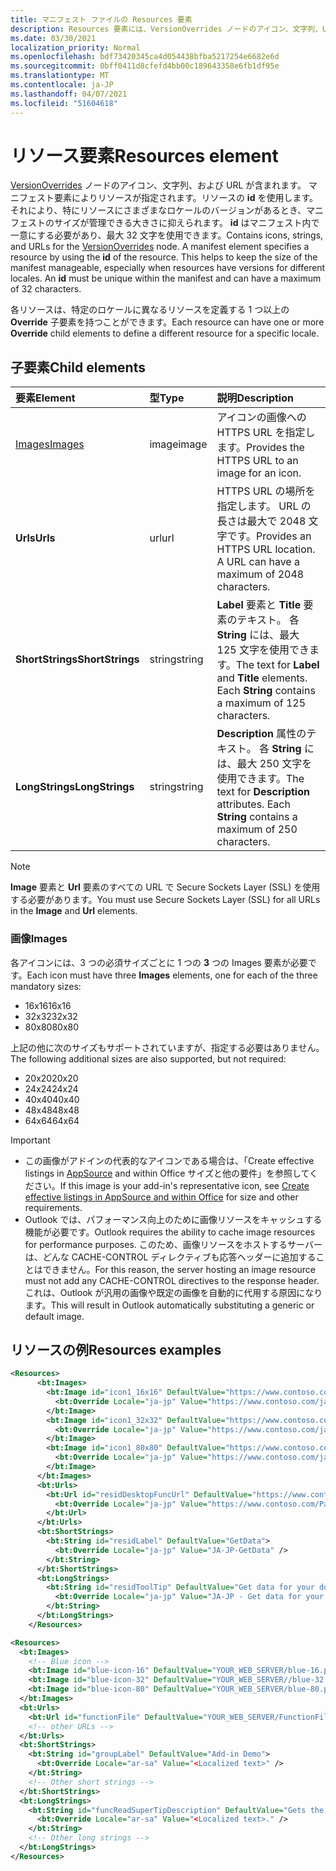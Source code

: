 ```yaml
---
title: マニフェスト ファイルの Resources 要素
description: Resources 要素には、VersionOverrides ノードのアイコン、文字列、URL が含まれます。
ms.date: 03/30/2021
localization_priority: Normal
ms.openlocfilehash: bdf73420345ca4d054438bfba5217254e6682e6d
ms.sourcegitcommit: 0bff0411d8cfefd4bb00c189643358e6fb1df95e
ms.translationtype: MT
ms.contentlocale: ja-JP
ms.lasthandoff: 04/07/2021
ms.locfileid: "51604618"
---
```

# <a name="resources-element"></a><span data-ttu-id="dd92d-103">リソース要素</span><span class="sxs-lookup"><span data-stu-id="dd92d-103">Resources element</span></span>

<span data-ttu-id="dd92d-p101">[VersionOverrides](versionoverrides.md) ノードのアイコン、文字列、および URL が含まれます。 マニフェスト要素によりリソースが指定されます。リソースの **id** を使用します。 それにより、特にリソースにさまざまなロケールのバージョンがあるとき、マニフェストのサイズが管理できる大きさに抑えられます。 **id** はマニフェスト内で一意にする必要があり、最大 32 文字を使用できます。</span><span class="sxs-lookup"><span data-stu-id="dd92d-p101">Contains icons, strings, and URLs for the [VersionOverrides](versionoverrides.md) node. A manifest element specifies a resource by using the **id** of the resource. This helps to keep the size of the manifest manageable, especially when resources have versions for different locales. An **id** must be unique within the manifest and can have a maximum of 32 characters.</span></span>

<span data-ttu-id="dd92d-108">各リソースは、特定のロケールに異なるリソースを定義する 1 つ以上の **Override** 子要素を持つことができます。</span><span class="sxs-lookup"><span data-stu-id="dd92d-108">Each resource can have one or more **Override** child elements to define a different resource for a specific locale.</span></span>

## <a name="child-elements"></a><span data-ttu-id="dd92d-109">子要素</span><span class="sxs-lookup"><span data-stu-id="dd92d-109">Child elements</span></span>

|  <span data-ttu-id="dd92d-110">要素</span><span class="sxs-lookup"><span data-stu-id="dd92d-110">Element</span></span> |  <span data-ttu-id="dd92d-111">型</span><span class="sxs-lookup"><span data-stu-id="dd92d-111">Type</span></span>  |  <span data-ttu-id="dd92d-112">説明</span><span class="sxs-lookup"><span data-stu-id="dd92d-112">Description</span></span>  |
|:-----|:-----|:-----|
|  [<span data-ttu-id="dd92d-113">Images</span><span class="sxs-lookup"><span data-stu-id="dd92d-113">Images</span></span>](#images)            |  <span data-ttu-id="dd92d-114">image</span><span class="sxs-lookup"><span data-stu-id="dd92d-114">image</span></span>   |  <span data-ttu-id="dd92d-115">アイコンの画像への HTTPS URL を指定します。</span><span class="sxs-lookup"><span data-stu-id="dd92d-115">Provides the HTTPS URL to an image for an icon.</span></span> |
|  <span data-ttu-id="dd92d-116">**Urls**</span><span class="sxs-lookup"><span data-stu-id="dd92d-116">**Urls**</span></span>                |  <span data-ttu-id="dd92d-117">url</span><span class="sxs-lookup"><span data-stu-id="dd92d-117">url</span></span>     |  <span data-ttu-id="dd92d-p102">HTTPS URL の場所を指定します。 URL の長さは最大で 2048 文字です。</span><span class="sxs-lookup"><span data-stu-id="dd92d-p102">Provides an HTTPS URL location. A URL can have a maximum of 2048 characters.</span></span> |
|  <span data-ttu-id="dd92d-120">**ShortStrings**</span><span class="sxs-lookup"><span data-stu-id="dd92d-120">**ShortStrings**</span></span> |  <span data-ttu-id="dd92d-121">string</span><span class="sxs-lookup"><span data-stu-id="dd92d-121">string</span></span>  |  <span data-ttu-id="dd92d-p103">**Label** 要素と **Title** 要素のテキスト。 各 **String** には、最大 125 文字を使用できます。</span><span class="sxs-lookup"><span data-stu-id="dd92d-p103">The text for **Label** and **Title** elements. Each **String** contains a maximum of 125 characters.</span></span>|
|  <span data-ttu-id="dd92d-124">**LongStrings**</span><span class="sxs-lookup"><span data-stu-id="dd92d-124">**LongStrings**</span></span>  |  <span data-ttu-id="dd92d-125">string</span><span class="sxs-lookup"><span data-stu-id="dd92d-125">string</span></span>  | <span data-ttu-id="dd92d-p104">**Description** 属性のテキスト。 各 **String** には、最大 250 文字を使用できます。</span><span class="sxs-lookup"><span data-stu-id="dd92d-p104">The text for **Description** attributes. Each **String** contains a maximum of 250 characters.</span></span>|

> [!NOTE]
> <span data-ttu-id="dd92d-128">**Image** 要素と **Url** 要素のすべての URL で Secure Sockets Layer (SSL) を使用する必要があります。</span><span class="sxs-lookup"><span data-stu-id="dd92d-128">You must use Secure Sockets Layer (SSL) for all URLs in the **Image** and **Url** elements.</span></span>

### <a name="images"></a><span data-ttu-id="dd92d-129">画像</span><span class="sxs-lookup"><span data-stu-id="dd92d-129">Images</span></span>

<span data-ttu-id="dd92d-130">各アイコンには、3 つの必須サイズごとに 1 つの **3** つの Images 要素が必要です。</span><span class="sxs-lookup"><span data-stu-id="dd92d-130">Each icon must have three **Images** elements, one for each of the three mandatory sizes:</span></span>

- <span data-ttu-id="dd92d-131">16x16</span><span class="sxs-lookup"><span data-stu-id="dd92d-131">16x16</span></span>
- <span data-ttu-id="dd92d-132">32x32</span><span class="sxs-lookup"><span data-stu-id="dd92d-132">32x32</span></span>
- <span data-ttu-id="dd92d-133">80x80</span><span class="sxs-lookup"><span data-stu-id="dd92d-133">80x80</span></span>

<span data-ttu-id="dd92d-134">上記の他に次のサイズもサポートされていますが、指定する必要はありません。</span><span class="sxs-lookup"><span data-stu-id="dd92d-134">The following additional sizes are also supported, but not required:</span></span>

- <span data-ttu-id="dd92d-135">20x20</span><span class="sxs-lookup"><span data-stu-id="dd92d-135">20x20</span></span>
- <span data-ttu-id="dd92d-136">24x24</span><span class="sxs-lookup"><span data-stu-id="dd92d-136">24x24</span></span>
- <span data-ttu-id="dd92d-137">40x40</span><span class="sxs-lookup"><span data-stu-id="dd92d-137">40x40</span></span>
- <span data-ttu-id="dd92d-138">48x48</span><span class="sxs-lookup"><span data-stu-id="dd92d-138">48x48</span></span>
- <span data-ttu-id="dd92d-139">64x64</span><span class="sxs-lookup"><span data-stu-id="dd92d-139">64x64</span></span>

> [!IMPORTANT]
>
> - <span data-ttu-id="dd92d-140">この画像がアドインの代表的なアイコンである場合は、「Create effective listings in [AppSource](/office/dev/store/create-effective-office-store-listings#create-an-icon-for-your-add-in) and within Office サイズと他の要件」を参照してください。</span><span class="sxs-lookup"><span data-stu-id="dd92d-140">If this image is your add-in's representative icon, see [Create effective listings in AppSource and within Office](/office/dev/store/create-effective-office-store-listings#create-an-icon-for-your-add-in) for size and other requirements.</span></span>
> - <span data-ttu-id="dd92d-141">Outlook では、パフォーマンス向上のために画像リソースをキャッシュする機能が必要です。</span><span class="sxs-lookup"><span data-stu-id="dd92d-141">Outlook requires the ability to cache image resources for performance purposes.</span></span> <span data-ttu-id="dd92d-142">このため、画像リソースをホストするサーバーは、どんな CACHE-CONTROL ディレクティブも応答ヘッダーに追加することはできません。</span><span class="sxs-lookup"><span data-stu-id="dd92d-142">For this reason, the server hosting an image resource must not add any CACHE-CONTROL directives to the response header.</span></span> <span data-ttu-id="dd92d-143">これは、Outlook が汎用の画像や既定の画像を自動的に代用する原因になります。</span><span class="sxs-lookup"><span data-stu-id="dd92d-143">This will result in Outlook automatically substituting a generic or default image.</span></span>

## <a name="resources-examples"></a><span data-ttu-id="dd92d-144">リソースの例</span><span class="sxs-lookup"><span data-stu-id="dd92d-144">Resources examples</span></span>

```XML
<Resources>
      <bt:Images>
        <bt:Image id="icon1_16x16" DefaultValue="https://www.contoso.com/icon_default.png">
          <bt:Override Locale="ja-jp" Value="https://www.contoso.com/ja-jp16-icon_default.png" />
        </bt:Image>
        <bt:Image id="icon1_32x32" DefaultValue="https://www.contoso.com/icon_default.png">
          <bt:Override Locale="ja-jp" Value="https://www.contoso.com/ja-jp32-icon_default.png" />
        </bt:Image>
        <bt:Image id="icon1_80x80" DefaultValue="https://www.contoso.com/icon_default.png">
          <bt:Override Locale="ja-jp" Value="https://www.contoso.com/ja-jp80-icon_default.png" />
        </bt:Image>
      </bt:Images>
      <bt:Urls>
        <bt:Url id="residDesktopFuncUrl" DefaultValue="https://www.contoso.com/Pages/Home.aspx">
          <bt:Override Locale="ja-jp" Value="https://www.contoso.com/Pages/Home.aspx" />
        </bt:Url>
      </bt:Urls>
      <bt:ShortStrings>
        <bt:String id="residLabel" DefaultValue="GetData">
          <bt:Override Locale="ja-jp" Value="JA-JP-GetData" />
        </bt:String>
      </bt:ShortStrings>
      <bt:LongStrings>
        <bt:String id="residToolTip" DefaultValue="Get data for your document.">
          <bt:Override Locale="ja-jp" Value="JA-JP - Get data for your document." />
        </bt:String>
      </bt:LongStrings>
    </Resources>
```

```xml
<Resources>
  <bt:Images>
    <!-- Blue icon -->
    <bt:Image id="blue-icon-16" DefaultValue="YOUR_WEB_SERVER/blue-16.png"/>
    <bt:Image id="blue-icon-32" DefaultValue="YOUR_WEB_SERVER//blue-32.png"/>
    <bt:Image id="blue-icon-80" DefaultValue="YOUR_WEB_SERVER/blue-80.png"/>
  </bt:Images>
  <bt:Urls>
    <bt:Url id="functionFile" DefaultValue="YOUR_WEB_SERVER/FunctionFile/Functions.html"/>
    <!-- other URLs -->
  </bt:Urls>
  <bt:ShortStrings>
    <bt:String id="groupLabel" DefaultValue="Add-in Demo">
      <bt:Override Locale="ar-sa" Value="<Localized text>" />
    </bt:String>
    <!-- Other short strings -->
  </bt:ShortStrings>
  <bt:LongStrings>
    <bt:String id="funcReadSuperTipDescription" DefaultValue="Gets the subject of the message or appointment.">
      <bt:Override Locale="ar-sa" Value="<Localized text>." />
    </bt:String>
    <!-- Other long strings -->
  </bt:LongStrings>
</Resources>
```

